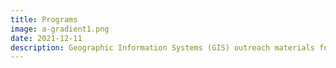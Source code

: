 ```yaml
---
title: Programs
image: a-gradient1.png
date: 2021-12-11
description: Geographic Information Systems (GIS) outreach materials for various events.
---
```

